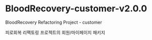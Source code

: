 # BloodRecovery-customer-v2.0.0
BloodRecovery Refactoring Project - customer

피로회복 리팩토링 프로젝트의 회원/마이페이지 패키지

